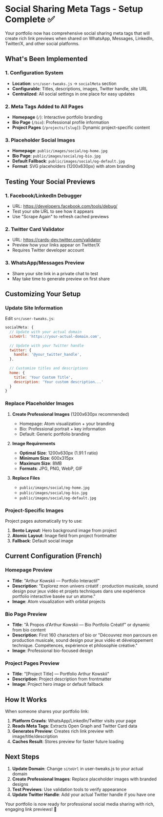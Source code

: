 # Social Sharing Meta Tags - Setup Complete ✅

Your portfolio now has comprehensive social sharing meta tags that will create rich link previews when shared on WhatsApp, Messages, LinkedIn, Twitter/X, and other social platforms.

## What's Been Implemented

### 1. **Configuration System**
- **Location**: `src/user-tweaks.js` → `socialMeta` section
- **Configurable**: Titles, descriptions, images, Twitter handle, site URL
- **Centralized**: All social settings in one place for easy updates

### 2. **Meta Tags Added to All Pages**
- **Homepage** (`/`): Interactive portfolio branding
- **Bio Page** (`/bio`): Professional profile information  
- **Project Pages** (`/projects/[slug]`): Dynamic project-specific content

### 3. **Placeholder Social Images**
- **Homepage**: `public/images/social/og-home.jpg`
- **Bio Page**: `public/images/social/og-bio.jpg`
- **Default Fallback**: `public/images/social/og-default.jpg`
- **Format**: SVG placeholders (1200x630px) with atom branding

## Testing Your Social Previews

### 1. **Facebook/LinkedIn Debugger**
- URL: https://developers.facebook.com/tools/debug/
- Test your site URL to see how it appears
- Use "Scrape Again" to refresh cached previews

### 2. **Twitter Card Validator** 
- URL: https://cards-dev.twitter.com/validator
- Preview how your links appear on Twitter/X
- Requires Twitter developer account

### 3. **WhatsApp/Messages Preview**
- Share your site link in a private chat to test
- May take time to generate preview on first share

## Customizing Your Setup

### Update Site Information
Edit `src/user-tweaks.js`:
```javascript
socialMeta: {
  // Update with your actual domain
  siteUrl: 'https://your-actual-domain.com',
  
  // Update with your Twitter handle
  twitter: {
    handle: '@your_twitter_handle',
  },
  
  // Customize titles and descriptions
  home: {
    title: 'Your Custom Title',
    description: 'Your custom description...'
  }
}
```

### Replace Placeholder Images
1. **Create Professional Images** (1200x630px recommended)
   - Homepage: Atom visualization + your branding
   - Bio: Professional portrait + key information
   - Default: Generic portfolio branding

2. **Image Requirements**
   - **Optimal Size**: 1200x630px (1.91:1 ratio)
   - **Minimum Size**: 600x315px  
   - **Maximum Size**: 8MB
   - **Formats**: JPG, PNG, WebP, GIF

3. **Replace Files**
   - `public/images/social/og-home.jpg`
   - `public/images/social/og-bio.jpg`
   - `public/images/social/og-default.jpg`

### Project-Specific Images
Project pages automatically try to use:
1. **Bento Layout**: Hero background image from project
2. **Atomic Layout**: Image field from project frontmatter  
3. **Fallback**: Default social image

## Current Configuration (French)

### Homepage Preview
- **Title**: "Arthur Kowskii — Portfolio Interactif"
- **Description**: "Explorez mon univers créatif : production musicale, sound design pour jeux vidéo et projets techniques dans une expérience portfolio interactive basée sur un atome."
- **Image**: Atom visualization with orbital projects

### Bio Page Preview  
- **Title**: "À Propos d'Arthur Kowskii — Bio Portfolio Créatif" or dynamic from bio content
- **Description**: First 160 characters of bio or "Découvrez mon parcours en production musicale, sound design pour jeux vidéo et développement technique. Compétences, expérience et philosophie créative."
- **Image**: Professional bio-focused design

### Project Pages Preview
- **Title**: "[Project Title] — Portfolio Arthur Kowskii"
- **Description**: Project description from frontmatter
- **Image**: Project hero image or default fallback

## How It Works

When someone shares your portfolio link:

1. **Platform Crawls**: WhatsApp/LinkedIn/Twitter visits your page
2. **Reads Meta Tags**: Extracts Open Graph and Twitter Card data
3. **Generates Preview**: Creates rich link preview with image/title/description
4. **Caches Result**: Stores preview for faster future loading

## Next Steps

1. **Update Domain**: Change `siteUrl` in user-tweaks.js to your actual domain
2. **Create Professional Images**: Replace placeholder images with branded designs
3. **Test Previews**: Use validation tools to verify appearance
4. **Update Twitter Handle**: Add your actual Twitter handle if you have one

Your portfolio is now ready for professional social media sharing with rich, engaging link previews! 🚀